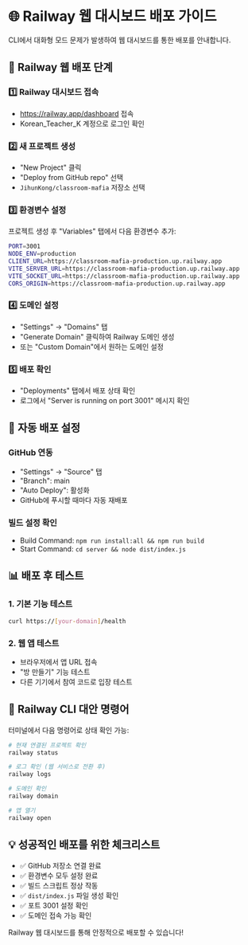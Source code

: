 # 🌐 Railway 웹 대시보드 배포 가이드

CLI에서 대화형 모드 문제가 발생하여 웹 대시보드를 통한 배포를 안내합니다.

## 🚀 Railway 웹 배포 단계

### 1️⃣ Railway 대시보드 접속
- https://railway.app/dashboard 접속
- Korean_Teacher_K 계정으로 로그인 확인

### 2️⃣ 새 프로젝트 생성
- "New Project" 클릭
- "Deploy from GitHub repo" 선택
- `JihunKong/classroom-mafia` 저장소 선택

### 3️⃣ 환경변수 설정
프로젝트 생성 후 "Variables" 탭에서 다음 환경변수 추가:

```bash
PORT=3001
NODE_ENV=production
CLIENT_URL=https://classroom-mafia-production.up.railway.app
VITE_SERVER_URL=https://classroom-mafia-production.up.railway.app
VITE_SOCKET_URL=https://classroom-mafia-production.up.railway.app
CORS_ORIGIN=https://classroom-mafia-production.up.railway.app
```

### 4️⃣ 도메인 설정
- "Settings" → "Domains" 탭
- "Generate Domain" 클릭하여 Railway 도메인 생성
- 또는 "Custom Domain"에서 원하는 도메인 설정

### 5️⃣ 배포 확인
- "Deployments" 탭에서 배포 상태 확인
- 로그에서 "Server is running on port 3001" 메시지 확인

## 🎯 자동 배포 설정

### GitHub 연동
- "Settings" → "Source" 탭
- "Branch": main
- "Auto Deploy": 활성화
- GitHub에 푸시할 때마다 자동 재배포

### 빌드 설정 확인
- Build Command: `npm run install:all && npm run build`
- Start Command: `cd server && node dist/index.js`

## 📊 배포 후 테스트

### 1. 기본 기능 테스트
```bash
curl https://[your-domain]/health
```

### 2. 웹 앱 테스트
- 브라우저에서 앱 URL 접속
- "방 만들기" 기능 테스트
- 다른 기기에서 참여 코드로 입장 테스트

## 🔧 Railway CLI 대안 명령어

터미널에서 다음 명령어로 상태 확인 가능:

```bash
# 현재 연결된 프로젝트 확인
railway status

# 로그 확인 (웹 서비스로 전환 후)
railway logs

# 도메인 확인
railway domain

# 앱 열기
railway open
```

## 💡 성공적인 배포를 위한 체크리스트

- ✅ GitHub 저장소 연결 완료
- ✅ 환경변수 모두 설정 완료  
- ✅ 빌드 스크립트 정상 작동
- ✅ `dist/index.js` 파일 생성 확인
- ✅ 포트 3001 설정 확인
- ✅ 도메인 접속 가능 확인

Railway 웹 대시보드를 통해 안정적으로 배포할 수 있습니다!